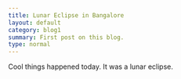 ```yaml
---
title: Lunar Eclipse in Bangalore
layout: default
category: blog1
summary: First post on this blog.
type: normal
---
```


Cool things happened today. It was a lunar eclipse.
